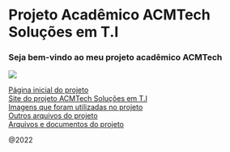 # Projeto Acadêmico ACMTech Soluções em T.I

### Seja bem-vindo ao meu projeto acadêmico ACMTech 
<img src="https://scontent.fcgh22-1.fna.fbcdn.net/v/t39.30808-6/313403172_1434753493715097_8108109822223264673_n.jpg?_nc_cat=107&ccb=1-7&_nc_sid=730e14&_nc_ohc=jaNO8BNEFFIAX_n_FOB&_nc_ht=scontent.fcgh22-1.fna&oh=00_AfAvxxgUMDdgZ9QlXO3mbVMu13vxEyxNylOzBQWQfBgZlQ&oe=636078DD">

[Página inicial do projeto](https://github.com/caiorodrigues2804/PROJETO_SITE_ACMTech)<br/>
[Site do projeto ACMTech Soluções em T.I](https://github.com/caiorodrigues2804/PROJETO_SITE_ACMTech/tree/Site_ACMTech)<br/>
[Imagens que foram utilizadas no projeto](https://github.com/caiorodrigues2804/PROJETO_SITE_ACMTech/tree/imagens)<br/>
[Outros arquivos do projeto](https://github.com/caiorodrigues2804/PROJETO_SITE_ACMTech/tree/outros_arquivos) <br/>
[Arquivos e documentos do projeto](https://github.com/caiorodrigues2804/PROJETO_SITE_ACMTech/tree/Arquivos_do_Projeto)

@2022 
